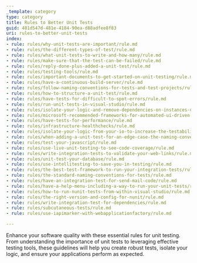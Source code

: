 ```yaml
---
_template: category
type: category
title: Rules to Better Unit Tests
guid: 481d547d-481e-4184-90ea-d88adfee8f83
uri: rules-to-better-unit-tests
index:
- rule: rules/why-unit-tests-are-important/rule.md
- rule: rules/the-different-types-of-test/rule.md
- rule: rules/what-unit-tests-to-write-and-how-many/rule.md
- rule: rules/make-sure-that-the-test-can-be-failed/rule.md
- rule: rules/reply-done-plus-added-a-unit-test/rule.md
- rule: rules/testing-tools/rule.md
- rule: rules/important-documents-to-get-started-on-unit-testing/rule.md
- rule: rules/have-a-continuous-build-server/rule.md
- rule: rules/follow-naming-conventions-for-tests-and-test-projects/rule.md
- rule: rules/how-to-structure-a-unit-test/rule.md
- rule: rules/have-tests-for-difficult-to-spot-errors/rule.md
- rule: rules/run-unit-tests-in-visual-studio/rule.md
- rule: rules/isolate-your-logic-and-remove-dependencies-on-instances-of-objects/rule.md
- rule: rules/microsoft-recommended-frameworks-for-automated-ui-driven-functional-testing/rule.md
- rule: rules/have-tests-for-performance/rule.md
- rule: rules/infrastructure-healthchecks/rule.md
- rule: rules/isolate-your-logic-from-your-io-to-increase-the-testability/rule.md
- rule: rules/when-adding-a-unit-test-for-an-edge-case-the-naming-convention-should-be-the-issue-id/rule.md
- rule: rules/test-your-javascript/rule.md
- rule: rules/use-live-unit-testing-to-see-code-coverage/rule.md
- rule: rules/write-integration-tests-to-validate-your-web-links/rule.md
- rule: rules/unit-test-your-database/rule.md
- rule: rules/use-intellitesting-to-save-you-in-testing/rule.md
- rule: rules/the-best-test-framework-to-run-your-integration-tests/rule.md
- rule: rules/the-standard-naming-conventions-for-tests/rule.md
- rule: rules/have-an-integration-test-for-send-mail-code/rule.md
- rule: rules/have-a-help-menu-including-a-way-to-run-your-unit-tests/rule.md
- rule: rules/how-to-run-nunit-tests-from-within-visual-studio/rule.md
- rule: rules/the-right-version-and-config-for-nunit/rule.md
- rule: rules/write-integration-test-for-dependencies/rule.md
- rule: rules/subcutaneous-tests/rule.md
- rule: rules/use-iapimarker-with-webapplicationfactory/rule.md

---
```


Enhance your software quality with these essential rules for unit testing. From understanding the importance of unit tests to leveraging effective testing tools, these guidelines will help you create robust tests, isolate your logic, and ensure your applications perform as expected.
